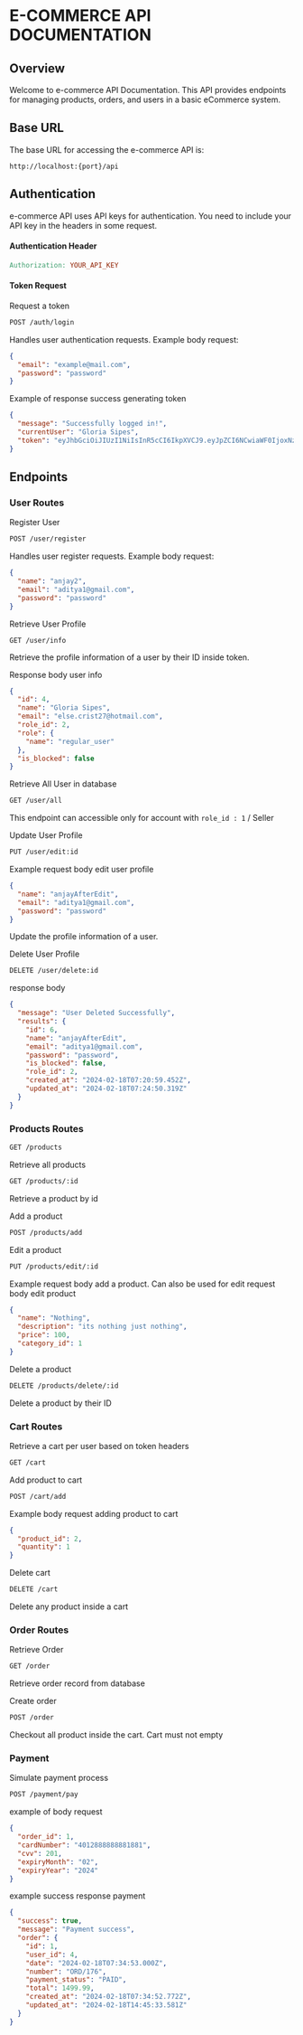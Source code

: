 # E-COMMERCE API DOCUMENTATION

## Overview

Welcome to e-commerce API Documentation. This API provides endpoints for managing products, orders, and users in a basic eCommerce system.

## Base URL

The base URL for accessing the e-commerce API is:

```link
http://localhost:{port}/api
```

## Authentication

e-commerce API uses API keys for authentication. You need to include your API key in the headers in some request.

#### Authentication Header

```makefile
Authorization: YOUR_API_KEY
```

#### Token Request

Request a token

```bash
POST /auth/login
```

Handles user authentication requests. Example body request:

```json
{
  "email": "example@mail.com",
  "password": "password"
}
```

Example of response success generating token

```json
{
  "message": "Successfully logged in!",
  "currentUser": "Gloria Sipes",
  "token": "eyJhbGciOiJIUzI1NiIsInR5cCI6IkpXVCJ9.eyJpZCI6NCwiaWF0IjoxNzA4MjQwNDg1LCJleHAiOjE3MDgzMjY4ODV9.10Iy6SFmByTMWjmgTUbH7jo3HZwSBIW-dOqTlN2Xsfc"
}
```

## Endpoints

### User Routes

Register User

```bash
POST /user/register
```

Handles user register requests. Example body request:

```json
{
  "name": "anjay2",
  "email": "aditya1@gmail.com",
  "password": "password"
}
```

Retrieve User Profile

```
GET /user/info
```

Retrieve the profile information of a user by their ID inside token.

Response body user info

```json
{
  "id": 4,
  "name": "Gloria Sipes",
  "email": "else.crist27@hotmail.com",
  "role_id": 2,
  "role": {
    "name": "regular_user"
  },
  "is_blocked": false
}
```

Retrieve All User in database

```bash
GET /user/all
```

This endpoint can accessible only for account with `role_id : 1` / Seller

Update User Profile

```bash
PUT /user/edit:id
```

Example request body edit user profile

```json
{
  "name": "anjayAfterEdit",
  "email": "aditya1@gmail.com",
  "password": "password"
}
```

Update the profile information of a user.

Delete User Profile

```bash
DELETE /user/delete:id
```

response body

```json
{
  "message": "User Deleted Successfully",
  "results": {
    "id": 6,
    "name": "anjayAfterEdit",
    "email": "aditya1@gmail.com",
    "password": "password",
    "is_blocked": false,
    "role_id": 2,
    "created_at": "2024-02-18T07:20:59.452Z",
    "updated_at": "2024-02-18T07:24:50.319Z"
  }
}
```

### Products Routes

```bash
GET /products
```

Retrieve all products

```bash
GET /products/:id
```

Retrieve a product by id

Add a product

```bash
POST /products/add
```

Edit a product

```bash
PUT /products/edit/:id
```

Example request body add a product. Can also be used for edit request body edit product

```json
{
  "name": "Nothing",
  "description": "its nothing just nothing",
  "price": 100,
  "category_id": 1
}
```

Delete a product

```bash
DELETE /products/delete/:id
```

Delete a product by their ID

### Cart Routes

Retrieve a cart per user based on token headers

```bash
GET /cart
```

Add product to cart

```bash
POST /cart/add
```

Example body request adding product to cart

```json
{
  "product_id": 2,
  "quantity": 1
}
```

Delete cart

```bash
DELETE /cart
```

Delete any product inside a cart

### Order Routes

Retrieve Order

```bash
GET /order
```

Retrieve order record from database

Create order

```bash
POST /order
```

Checkout all product inside the cart. Cart must not empty

### Payment

Simulate payment process

```bash
POST /payment/pay
```

example of body request

```json
{
  "order_id": 1,
  "cardNumber": "4012888888881881",
  "cvv": 201,
  "expiryMonth": "02",
  "expiryYear": "2024"
}
```

example success response payment

```json
{
  "success": true,
  "message": "Payment success",
  "order": {
    "id": 1,
    "user_id": 4,
    "date": "2024-02-18T07:34:53.000Z",
    "number": "ORD/176",
    "payment_status": "PAID",
    "total": 1499.99,
    "created_at": "2024-02-18T07:34:52.772Z",
    "updated_at": "2024-02-18T14:45:33.581Z"
  }
}
```




